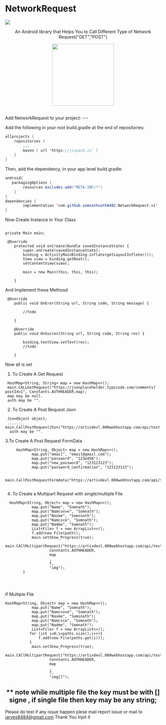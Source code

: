 # NetworkRequest 
[![](https://jitpack.io/v/somnathnath8482/NetworkRequest.svg)](https://jitpack.io/#somnathnath8482/NetworkRequest)

<p align="center">An Android library that Helps You to Call Different Type of Network Request("GET","POST") </p>

<p align="center"><img width= "200" src="https://www.globalsign.com/application/files/3916/0397/8810/iStock-833750208.png"></p>

</br>
Add NetworkRequest to your project:
---

Add the following in your root build.gradle at the end of repositories:

```java
allprojects {
    repositories {
        ...
        maven { url 'https://jitpack.io' }
    }
}
```
    
Then, add the dependency, in your app level build.gradle:

```java
android{
   packagingOptions {
        resources.excludes.add("META-INF/*")
    }
}
dependencies {
        implementation 'com.github.somnathnath8482:NetworkRequest:v1'
}
```

Now Create Instance in Your Class 

```

private Main main;

 @Override
    protected void onCreate(Bundle savedInstanceState) {
        super.onCreate(savedInstanceState);
        binding = ActivityMainBinding.inflate(getLayoutInflater());
        View view = binding.getRoot();
        setContentView(view);
       
        main = new Main(this, this, this);

    }
```
And Implement these Methosd 
```
 @Override
    public void OnEror(String url, String code, String message) {

        //todo

    }

    @Override
    public void OnSucces(String url, String code, String res) {
      
        binding.textView.setText(res);
        //todo

    }
```
Now all is set 

1. To Create A Get Request 
```
 HashMap<String, String> map = new HashMap<>();
 main.CALLGetRequest("https://jsonplaceholder.typicode.com/comments?postId=1", Conntants.AUTHHEADER,map);
 map may be null.
 auth may be "".
```
    
2. To Create A Post  Request Json
```
 JsonObject object;
 .......
main.CallPostRequestJSon("https://artixdevl.000webhostapp.com/api/test.php",object);
  auth may be "".
```

3.To Create A Post Request FormData

```
     HashMap<String, Object> map = new HashMap<>();
            map.put("email", "email@gmail.com");
            map.put("password", "123e456");
            map.put("new_password", "123123123");
            map.put("password_confirmation", "123123123");

           main.CallPostRequestFormdata("https://artixdevl.000webhostapp.com/api/test.php",Conntants.AUTHHEADER,map);
           
```

4. To Create a Multipart Request with single/multiple File 
```
  HashMap<String, Object> map = new HashMap<>();
            map.put("Name", "Somnath");
            map.put("Namcvxve", "Somnath");
            map.put("Naxme", "Somsnath");
            map.put("Namcsce", "Somnath");
            map.put("Nadme", "Somnath");
            List<File> f = new ArrayList<>();
            f.add(new File(path));
            main.setShow_Progress(true);
            main.CAllMultipartRequest("https://artixdevl.000webhostapp.com/api/test.php",
                    Conntants.AUTHHEADER,
                    map
                    ,
                    f,
                    "img");
        }
        
        
        

```
If Multiple File
```
HashMap<String, Object> map = new HashMap<>();
            map.put("Name", "Somnath");
            map.put("Namcvxve", "Somnath");
            map.put("Naxme", "Somsnath");
            map.put("Namcsce", "Somnath");
            map.put("Nadme", "Somnath");
            List<File> f = new ArrayList<>();
           for (int i=0;i<paths.size();i++){
               f.add(new File(paths.get(i)));
           }
            main.setShow_Progress(true);
            main.CAllMultipartRequest("https://artixdevl.000webhostapp.com/api/test.php",
                    Conntants.AUTHHEADER,
                    map
                    ,
                    f,
                    "img[]");

```
<h2 align="center"><b>** note while multiple file the key must be with [] signe , if single file then key may be any string;</b></h2>


Please do test if any issue happen plese mail report issue or mail to jarves8484@gmail.com
Thank You Injot it 



